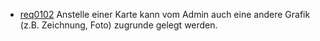 * [req0102](https://github.com/PolitAktiv/politaktiv-requirements/tree/master/de/requirements/req0102.md) Anstelle einer Karte kann vom Admin auch eine andere Grafik (z.B. Zeichnung, Foto) zugrunde gelegt werden.